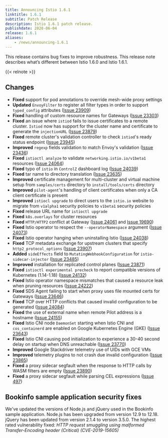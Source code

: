 ```yaml
---
title: Announcing Istio 1.6.1
linktitle: 1.6.1
subtitle: Patch Release
description: Istio 1.6.1 patch release.
publishdate: 2020-06-04
release: 1.6.1
aliases:
    - /news/announcing-1.6.1
---
```


This release contains bug fixes to improve robustness. This release note describes
what’s different between Istio 1.6.0 and Istio 1.6.1.

{{< relnote >}}

## Changes

- **Fixed** support for pod annotations to override mesh-wide proxy settings
- **Updated** `EnvoyFilter` to register all filter types in order to support `typed_config` attributes ([Issue 23909](https://github.com/istio/istio/issues/23909))
- **Fixed** handling of custom resource names for Gateways ([Issue 23303](https://github.com/istio/istio/issues/23303))
- **Fixed** an issue where `istiod` fails to issue certificates to a remote cluster. `Istiod` now has support for the cluster name and certificate to generate the `injectionURL` ([Issue 23879](https://github.com/istio/istio/issues/23879))
- **Fixed** remote cluster's validation controller to check `istiod`'s ready status endpoint ([Issue 23945](https://github.com/istio/istio/issues/23945))
- **Improved** `regexp` fields validation to match Envoy's validation ([Issue 23436](https://github.com/istio/istio/issues/23436))
- **Fixed** `istioctl analyze` to validate `networking.istio.io/v1beta1` resources ([Issue 24064](https://github.com/istio/istio/issues/24064))
- **Fixed** typo of `istio` in `ControlZ` dashboard log ([Issue 24039](https://github.com/istio/istio/issues/24039))
- **Fixed** tar name to directory translation ([Issue 23635](https://github.com/istio/istio/issues/23635))
- **Improved** certificate management for multi-cluster and virtual machine setup from `samples/certs` directory to `install/tools/certs` directory
- **Improved** `pilot-agent`'s handling of client certificates when only a CA client certificate is present
- **Improved** `istiocl upgrade` to direct users to the `istio.io` website to migrate from `v1alpha1` security policies to `v1beta1` security policies
- **Fixed** release URL name for `istioctl upgrade`
- **Fixed** `k8s.overlays` for cluster resources
- **Fixed** `HTTP/HTTP2` conflict at Gateway ([Issue 24061](https://github.com/istio/istio/issues/24061) and [Issue 19690](https://github.com/istio/istio/issues/19690))
- **Fixed** Istio operator to respect the `--operatorNamespace` argument ([Issue 24073](https://github.com/istio/istio/issues/24073))
- **Fixed** Istio operator hanging when uninstalling Istio ([Issue 24038](https://github.com/istio/istio/issues/24038))
- **Fixed** TCP metadata exchange for upstream clusters that specify `http2_protocol_options` ([Issue 23907](https://github.com/istio/istio/issues/23907))
- **Added** `sideEffects` field to `MutatingWebhookConfiguration` for `istio-sidecar-injector` ([Issue 23485](https://github.com/istio/istio/issues/23485))
- **Improved** installation for replicated control planes ([Issue 23871](https://github.com/istio/istio/issues/23871))
- **Fixed** `istioctl experimental precheck` to report compatible versions of Kubernetes (1.14-1.18) ([Issue 24132](https://github.com/istio/istio/issues/24132))
- **Fixed** Istio operator namespace mismatches that caused a resource leak when pruning resources ([Issue 24222](https://github.com/istio/istio/issues/24222))
- **Fixed** SDS Agent failing to start when proxy uses file mounted certs for Gateways ([Issue 23646](https://github.com/istio/istio/issues/23646))
- **Fixed** TCP over HTTP conflicts that caused invalid configuration to be generated ([Issue 24084](https://github.com/istio/istio/issues/24084))
- **Fixed** the use of external name when remote Pilot address is a hostname ([Issue 24155](https://github.com/istio/istio/issues/24155))
- **Fixed** Istio CNI node `DaemonSet` starting when Istio CNI and `cos_containerd` are enabled on Google Kubernetes Engine (GKE) ([Issue 23643](https://github.com/istio/istio/issues/23643))
- **Fixed** Istio CNI causing pod initialization to experience a 30-40 second delay on startup when DNS unreachable ([Issue 23770](https://github.com/istio/istio/issues/23770))
- **Improved** Google Stackdriver telemetry use of UIDs with GCE VMs
- **Improved** telemetry plugins to not crash due invalid configuration ([Issue 23865](https://github.com/istio/istio/issues/23865))
- **Fixed** a proxy sidecar segfault when the response to HTTP calls by WASM filters are empty ([Issue 23890](https://github.com/istio/istio/issues/23890))
- **Fixed** a proxy sidecar segfault while parsing CEL expressions ([Issue 497](https://github.com/envoyproxy/envoy-wasm/issues/497))

## Bookinfo sample application security fixes

We've updated the versions of Node.js and jQuery used in the Bookinfo sample application. Node.js has been upgraded from
version 12.9 to 12.18. jQuery has been updated from version 2.1.4 to version 3.5.0. The highest rated vulnerability fixed:
*HTTP request smuggling using malformed Transfer-Encoding header (Critical) (CVE-2019-15605)*

